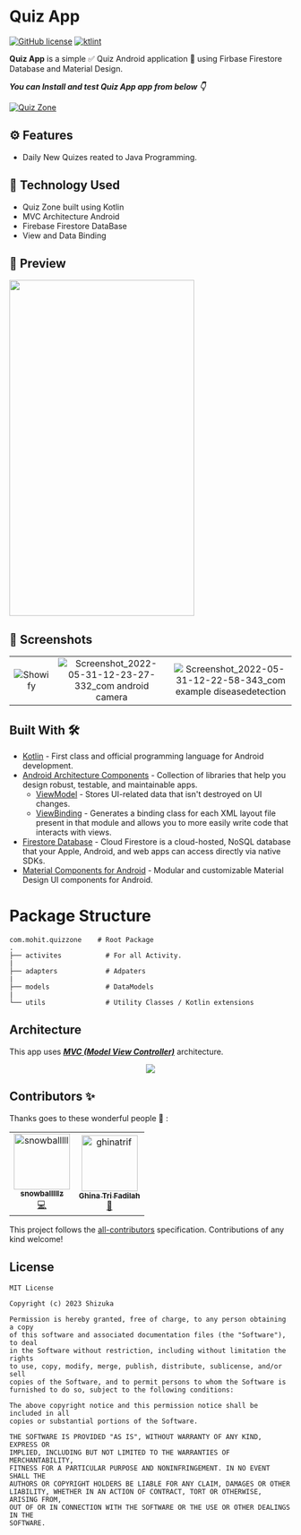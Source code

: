 # Quiz App

[![GitHub license](https://img.shields.io/badge/License-MIT-blue.svg)](LICENSE)
[![ktlint](https://img.shields.io/badge/code%20style-%E2%9D%A4-FF4081.svg)](https://ktlint.github.io/)

**Quiz App** is a simple ✅ Quiz Android application 📱 using Firbase Firestore Database and Material Design.

***You can Install and test Quiz App app from below 👇***

[![Quiz Zone](https://img.shields.io/badge/QuizZone✅-APK-red.svg?style=for-the-badge&logo=android)](https://github.com/Shizu-ka/Quiz-App/releases/)

## ⚙️ Features
* Daily New Quizes reated to Java Programming.

## 🚀 Technology Used

* Quiz Zone built using Kotlin
* MVC Architecture Android
* Firebase Firestore DataBase
* View and Data Binding

## 🎥 Preview

<img height="600" width="330" src="https://media.giphy.com/media/v1.Y2lkPTc5MGI3NjExZmdtdWkwbGJvNWNrcGNhODQ4bDBtOXE3cHo0emlkODV0YXFoMTJmYSZlcD12MV9pbnRlcm5hbF9naWZfYnlfaWQmY3Q9Zw/VN8bOBkiSPT2oPNzMg/giphy.gif" >


## 📸 Screenshots

||||
|:----------------------------------------:|:-----------------------------------------:|:-----------------------------------------: |
| ![Showify](https://github.com/Shizu-ka/Quiz-App/assets/58659139/8e316fcd-b1af-4155-94a1-ce3d452687ce) | ![Screenshot_2022-05-31-12-23-27-332_com android camera](https://github.com/Shizu-ka/Quiz-App/assets/58659139/6d347ee9-a2a9-45f4-a7a0-730aac8e60df) | ![Screenshot_2022-05-31-12-22-58-343_com example diseasedetection](https://github.com/Shizu-ka/Quiz-App/assets/58659139/3f0bf3c9-3297-4a1e-9fce-60c0095b0302) | 


## Built With 🛠
- [Kotlin](https://kotlinlang.org/) - First class and official programming language for Android development.
- [Android Architecture Components](https://developer.android.com/topic/libraries/architecture) - Collection of libraries that help you design robust, testable, and maintainable apps.
  - [ViewModel](https://developer.android.com/topic/libraries/architecture/viewmodel) - Stores UI-related data that isn't destroyed on UI changes. 
  - [ViewBinding](https://developer.android.com/topic/libraries/view-binding) - Generates a binding class for each XML layout file present in that module and allows you to more easily write code that interacts with views.
- [Firestore Database](https://firebase.google.com/docs/firestore) - Cloud Firestore is a cloud-hosted, NoSQL database that your Apple, Android, and web apps can access directly via native SDKs.
- [Material Components for Android](https://github.com/material-components/material-components-android) - Modular and customizable Material Design UI components for Android.


# Package Structure
    
    com.mohit.quizzone    # Root Package
    .
    ├── activites           # For all Activity. 
    |
    ├── adapters            # Adpaters             
    |
    ├── models              # DataModels
    |
    └── utils               # Utility Classes / Kotlin extensions
   
       
## Architecture
This app uses [***MVC (Model View Controller)***](https://developer.android.com/jetpack/docs/guide#recommended-app-arch) architecture.

<p align="center">
  <img src="https://miro.medium.com/max/914/1*g9R0NQ6yooBwacFo40ZL_g.png" >
</p>

## Contributors ✨

Thanks goes to these wonderful people 👀 :

<!-- ALL-CONTRIBUTORS-LIST:START - Do not remove or modify this section -->
<!-- prettier-ignore-start -->
<!-- markdownlint-disable -->
<table>
  <tbody>
    <tr>
      <td align="center"><a href="https://github.com/danisharfh"><img src="https://avatars.githubusercontent.com/u/92115364?v=4?s=100" width="100px;" alt="snowballlll"/><br /><sub><b>snowballlllz</b></sub></a><br /><a href="https://github.com/Shizu-ka/Quiz-App/pull/1" title="Code">💻</a></td>
      <td align="center"><a href="https://github.com/ghinatrif"><img src="https://avatars.githubusercontent.com/u/92115361?v=4?s=100" width="100px;" alt="ghinatrif"/><br /><sub><b>Ghina Tri Fadilah</b></sub></a><br /><a href="https://github.com/Shizu-ka/Quiz-App/pull/3" title="Design">🎨</a></td>
    </tr>
    <tr>
  </tbody>
</table>

<!-- markdownlint-restore -->
<!-- prettier-ignore-end -->

<!-- ALL-CONTRIBUTORS-LIST:END -->

This project follows the [all-contributors](https://github.com/all-contributors/all-contributors) specification. Contributions of any kind welcome!

## License
```
MIT License

Copyright (c) 2023 Shizuka

Permission is hereby granted, free of charge, to any person obtaining a copy
of this software and associated documentation files (the "Software"), to deal
in the Software without restriction, including without limitation the rights
to use, copy, modify, merge, publish, distribute, sublicense, and/or sell
copies of the Software, and to permit persons to whom the Software is
furnished to do so, subject to the following conditions:

The above copyright notice and this permission notice shall be included in all
copies or substantial portions of the Software.

THE SOFTWARE IS PROVIDED "AS IS", WITHOUT WARRANTY OF ANY KIND, EXPRESS OR
IMPLIED, INCLUDING BUT NOT LIMITED TO THE WARRANTIES OF MERCHANTABILITY,
FITNESS FOR A PARTICULAR PURPOSE AND NONINFRINGEMENT. IN NO EVENT SHALL THE
AUTHORS OR COPYRIGHT HOLDERS BE LIABLE FOR ANY CLAIM, DAMAGES OR OTHER
LIABILITY, WHETHER IN AN ACTION OF CONTRACT, TORT OR OTHERWISE, ARISING FROM,
OUT OF OR IN CONNECTION WITH THE SOFTWARE OR THE USE OR OTHER DEALINGS IN THE
SOFTWARE.
```
